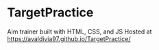 # TargetPractice
Aim trainer built with HTML, CSS, and JS
Hosted at https://avaldivia97.github.io/TargetPractice/
